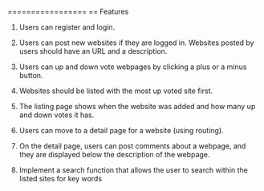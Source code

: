 =================
== Features

1) Users can register and login.

2) Users can post new websites if they are logged in. Websites posted by users should have an URL and a description.

3) Users can up and down vote webpages by clicking a plus or a minus button.

4) Websites should be listed with the most up voted site first. 

5) The listing page shows when the website was added and how many up and down votes it has.

6) Users can move to a detail page for a website (using routing). 

7) On the detail page, users can post comments about a webpage, and they are displayed below the description of the webpage.

8) Implement a search function that allows the user to search within the listed sites for key words